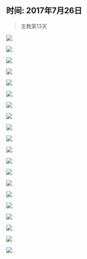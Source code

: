 <link href="../../../css/style.css" rel="stylesheet" >

## 时间: 2017年7月26日

> 支教第13天

![](https://yumiao.static.twesix.cn/image/2017/07/26/IMG_0872.PNG)

![](https://yumiao.static.twesix.cn/image/2017/07/26/IMG_0873.JPG)

![](https://yumiao.static.twesix.cn/image/2017/07/26/IMG_0874.JPG)

![](https://yumiao.static.twesix.cn/image/2017/07/26/IMG_0875.PNG)

![](https://yumiao.static.twesix.cn/image/2017/07/26/IMG_0876.JPG)

![](https://yumiao.static.twesix.cn/image/2017/07/26/IMG_0877.JPG)

![](https://yumiao.static.twesix.cn/image/2017/07/26/IMG_0878.JPG)

![](https://yumiao.static.twesix.cn/image/2017/07/26/IMG_0879.JPG)

![](https://yumiao.static.twesix.cn/image/2017/07/26/IMG_0880.JPG)

![](https://yumiao.static.twesix.cn/image/2017/07/26/IMG_0881.JPG)

![](https://yumiao.static.twesix.cn/image/2017/07/26/IMG_0882.JPG)

![](https://yumiao.static.twesix.cn/image/2017/07/26/IMG_0883.JPG)

![](https://yumiao.static.twesix.cn/image/2017/07/26/IMG_0884.JPG)

![](https://yumiao.static.twesix.cn/image/2017/07/26/IMG_0885.JPG)

![](https://yumiao.static.twesix.cn/image/2017/07/26/IMG_0886.JPG)

![](https://yumiao.static.twesix.cn/image/2017/07/26/IMG_0887.JPG)

![](https://yumiao.static.twesix.cn/image/2017/07/26/IMG_0888.JPG)

![](https://yumiao.static.twesix.cn/image/2017/07/26/IMG_0889.JPG)

![](https://yumiao.static.twesix.cn/image/2017/07/26/IMG_0890.JPG)

![](https://yumiao.static.twesix.cn/image/2017/07/26/IMG_0891.PNG)

<script src="../../../js/x-oss-process.js"></script>
